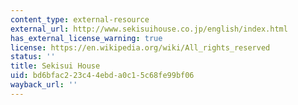 ```yaml
---
content_type: external-resource
external_url: http://www.sekisuihouse.co.jp/english/index.html
has_external_license_warning: true
license: https://en.wikipedia.org/wiki/All_rights_reserved
status: ''
title: Sekisui House
uid: bd6bfac2-23c4-4ebd-a0c1-5c68fe99bf06
wayback_url: ''
---
```

